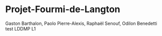 # Projet-Fourmi-de-Langton
Gaston Barthalon, Paolo Pierre-Alexis, Raphaël Senouf, Odilon Benedetti
test
LDDMP L1